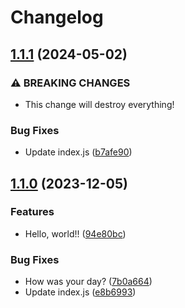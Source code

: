 # Changelog

## [1.1.1](https://github.com/tasshi-playground/demo-release-please-using-github-app-token/compare/demo-release-please-using-github-app-token-v1.1.0...demo-release-please-using-github-app-token-v1.1.1) (2024-05-02)


### ⚠ BREAKING CHANGES

* This change will destroy everything!

### Bug Fixes

* Update index.js ([b7afe90](https://github.com/tasshi-playground/demo-release-please-using-github-app-token/commit/b7afe90bbf4ace6662bcf8b5439de5952053d8b2))

## [1.1.0](https://github.com/tasshi-playground/demo-release-please-using-github-app-token/compare/demo-release-please-using-github-app-token-v1.0.0...demo-release-please-using-github-app-token-v1.1.0) (2023-12-05)


### Features

* Hello, world!! ([94e80bc](https://github.com/tasshi-playground/demo-release-please-using-github-app-token/commit/94e80bcc70688b51351ca0e883ec36b79692454d))


### Bug Fixes

* How was your day? ([7b0a664](https://github.com/tasshi-playground/demo-release-please-using-github-app-token/commit/7b0a6646eec459537f0982872d45380baeeac1dd))
* Update index.js ([e8b6993](https://github.com/tasshi-playground/demo-release-please-using-github-app-token/commit/e8b69930636441c3584c38fbafadd3d9cd4ca534))
